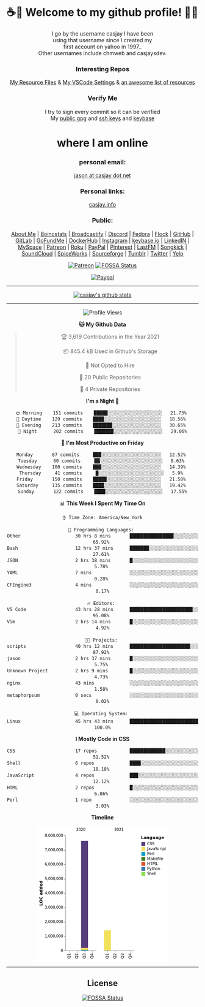 <div align="center">  
  
# <strong> ☕👋 Welcome to my github profile! 👋🚀 </strong>  
  
I go by the username casjay I have been  
using that username since I created my  
first account on yahoo in 1997..  
Other usernames include chmweb and casjaysdev.  
  
### <strong> Interesting Repos </strong>  
[My Resource Files](https://github.com/casjay/resources) & 
[My VSCode Settings](https://github.com/casjay/vs-code) & 
[an awesome list of resources](https://github.com/casjay/awesome)
  
### <strong> Verify Me </strong>
I try to sign every commit so it can be verified  
My [public gpg](https://github.com/casjay/public/raw/master/jason.asc) and 
[ssh keys](https://github.com/casjay/public/raw/master/ssh_id.pub) and 
[keybase](https://keybase.io/casjay)  
  
# <strong> where I am online </strong>  
  
### <strong> personal email: </strong>  
[jason at casjay dot net](mailto:jason@casjay.net)  

### <strong> Personal links: </strong>  
[casjay.info](http://casjay.info)  
  
### <strong> Public: </strong>  
[About.Me](https://about.me/casjay) | 
[Boincstats](https://boincstats.com/en/page/profile/user/34665/) | 
[Broadcastify](http://www.radioreference.com/apps/user/?uid=184850) | 
[Discord](https://discord.gg/z2wS84v) | 
[Fedora](https://copr.fedorainfracloud.org/coprs/casjay) | 
[Flock](http://casjay.flock.com) | 
[GitHub](http://github.com/casjay) | 
[GitLab](http://gitlab.com/casjay) | 
[GoFundMe](https://www.gofundme.com/casjay) | 
[DockerHub](https://hub.docker.com/r/casjay/) | 
[Instagram](https://www.instagram.com/casjay/) | 
[keybase.io](http://keybase.io/casjay) | 
[LinkedIN](http://linkedin.com/in/casjay) | 
[MySpace](https://myspace.com/casjay) | 
[Patreon](https://www.patreon.com/casjay) | 
[Roku](https://my.roku.com/add/casjaysdev) | 
[PayPal](https://paypal.me/casjaysdev) | 
[Pinterest](https://www.pinterest.com/casjaysdev) | 
[LastFM](https://www.last.fm/user/Casjay) | 
[Songkick](https://www.songkick.com/users/casjay) | 
[SoundCloud](https://soundcloud.com/casjay) | 
[SpiceWorks](https://community.spiceworks.com/people/casjay) | 
[Sourceforge](https://sourceforge.net/u/chmweb/profile/) | 
[Tumblr](https://casjay.tumblr.com) | 
[Twitter](https://twitter.com/casjay) | 
[Yelp](https://www.yelp.com/user_details?userid=vSxaZZdqte5WhkOlsPqReQ)  
  
[![Patreon](https://img.shields.io/badge/patreon-donate-orange.svg)](https://www.patreon.com/casjay) [![FOSSA Status](https://app.fossa.com/api/projects/git%2Bgithub.com%2Fcasjay%2Fcasjay.svg?type=shield)](https://app.fossa.com/projects/git%2Bgithub.com%2Fcasjay%2Fcasjay?ref=badge_shield)

[![Paypal](https://img.shields.io/badge/Donate-PayPal-green.svg)](https://www.paypal.me/casjaysdev)  
  
---
[![casjay's github stats](https://gh-readme-stats.casjay.now.sh/api/?theme=dracula&username=casjay&show_icons=true)](https://github.com/casjay)  
  
---
<!--START_SECTION:waka-->
![Profile Views](http://img.shields.io/badge/Profile%20Views-32-blue)

**🐱 My Github Data** 

> 🏆 3,619 Contributions in the Year 2021
 > 
> 📦 845.4 kB Used in Github's Storage 
 > 
> 🚫 Not Opted to Hire
 > 
> 📜 20 Public Repositories 
 > 
> 🔑 4 Private Repositories  
 > 
**I'm a Night 🦉** 

```text
🌞 Morning    151 commits    █████░░░░░░░░░░░░░░░░░░░░   21.73% 
🌆 Daytime    129 commits    ████░░░░░░░░░░░░░░░░░░░░░   18.56% 
🌃 Evening    213 commits    ███████░░░░░░░░░░░░░░░░░░   30.65% 
🌙 Night      202 commits    ███████░░░░░░░░░░░░░░░░░░   29.06%

```
📅 **I'm Most Productive on Friday** 

```text
Monday       87 commits     ███░░░░░░░░░░░░░░░░░░░░░░   12.52% 
Tuesday      60 commits     ██░░░░░░░░░░░░░░░░░░░░░░░   8.63% 
Wednesday    100 commits    ███░░░░░░░░░░░░░░░░░░░░░░   14.39% 
Thursday     41 commits     █░░░░░░░░░░░░░░░░░░░░░░░░   5.9% 
Friday       150 commits    █████░░░░░░░░░░░░░░░░░░░░   21.58% 
Saturday     135 commits    ████░░░░░░░░░░░░░░░░░░░░░   19.42% 
Sunday       122 commits    ████░░░░░░░░░░░░░░░░░░░░░   17.55%

```


📊 **This Week I Spent My Time On** 

```text
⌚︎ Time Zone: America/New_York

💬 Programming Languages: 
Other                    30 hrs 8 mins       ████████████████░░░░░░░░░   65.92% 
Bash                     12 hrs 37 mins      ███████░░░░░░░░░░░░░░░░░░   27.61% 
JSON                     2 hrs 38 mins       █░░░░░░░░░░░░░░░░░░░░░░░░   5.78% 
YAML                     7 mins              ░░░░░░░░░░░░░░░░░░░░░░░░░   0.28% 
CFEngine3                4 mins              ░░░░░░░░░░░░░░░░░░░░░░░░░   0.17%

🔥 Editors: 
VS Code                  43 hrs 28 mins      ███████████████████████░░   95.08% 
Vim                      2 hrs 14 mins       █░░░░░░░░░░░░░░░░░░░░░░░░   4.92%

🐱‍💻 Projects: 
scripts                  40 hrs 12 mins      ██████████████████████░░░   87.92% 
jason                    2 hrs 37 mins       █░░░░░░░░░░░░░░░░░░░░░░░░   5.75% 
Unknown Project          2 hrs 9 mins        █░░░░░░░░░░░░░░░░░░░░░░░░   4.73% 
nginx                    43 mins             ░░░░░░░░░░░░░░░░░░░░░░░░░   1.58% 
metaphorpsum             0 secs              ░░░░░░░░░░░░░░░░░░░░░░░░░   0.02%

💻 Operating System: 
Linux                    45 hrs 43 mins      █████████████████████████   100.0%

```

**I Mostly Code in CSS** 

```text
CSS                      17 repos            █████████████░░░░░░░░░░░░   51.52% 
Shell                    6 repos             ████░░░░░░░░░░░░░░░░░░░░░   18.18% 
JavaScript               4 repos             ███░░░░░░░░░░░░░░░░░░░░░░   12.12% 
HTML                     2 repos             █░░░░░░░░░░░░░░░░░░░░░░░░   6.06% 
Perl                     1 repo              ░░░░░░░░░░░░░░░░░░░░░░░░░   3.03%

```


**Timeline**

![Chart not found](https://raw.githubusercontent.com/casjay/casjay/master/charts/bar_graph.png) 


<!--END_SECTION:waka-->
  
---

## License
[![FOSSA Status](https://app.fossa.com/api/projects/git%2Bgithub.com%2Fcasjay%2Fcasjay.svg?type=large)](https://app.fossa.com/projects/git%2Bgithub.com%2Fcasjay%2Fcasjay?ref=badge_large)

</div>  
